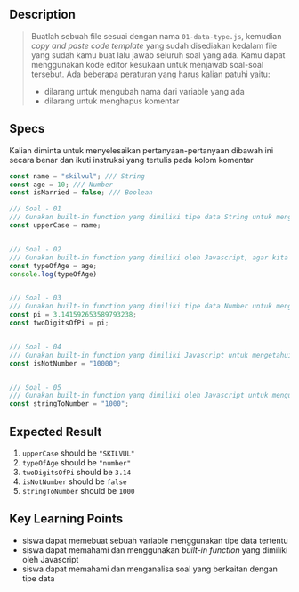 ## Description
> Buatlah sebuah file sesuai dengan nama `01-data-type.js`, kemudian *copy and paste code template* yang sudah disediakan kedalam file yang sudah kamu buat lalu jawab seluruh soal yang ada. Kamu dapat menggunakan kode editor kesukaan untuk menjawab soal-soal tersebut. Ada beberapa peraturan yang harus kalian patuhi yaitu:
> - dilarang untuk mengubah nama dari variable yang ada
> - dilarang untuk menghapus komentar

## Specs
Kalian diminta untuk menyelesaikan pertanyaan-pertanyaan dibawah ini secara benar dan ikuti instruksi yang tertulis pada kolom komentar

```Javascript
const name = "skilvul"; /// String
const age = 10; /// Number
const isMarried = false; /// Boolean

/// Soal - 01
/// Gunakan built-in function yang dimiliki tipe data String untuk mengubah variable name menjadi huruf besar
const upperCase = name;


/// Soal - 02
/// Gunakan built-in function yang dimiliki oleh Javascript, agar kita mengetahui apa tipe data yang dimiliki oleh variable age
const typeOfAge = age;
console.log(typeOfAge)


/// Soal - 03
/// Gunakan built-in function yang dimiliki tipe data Number untuk mengambil 2 nilai dibelakang koma dari PI
const pi = 3.141592653589793238;
const twoDigitsOfPi = pi;


/// Soal - 04
/// Gunakan built-in function yang dimiliki Javascript untuk mengetahui apakah nilai dibawah ini dapat dikategorikan sebagai Number atau tidak (NaN)
const isNotNumber = "10000";


/// Soal - 05
/// Gunakan built-in function yang dimiliki oleh Javascript untuk mengubah sebuah String menjadi Number
const stringToNumber = "1000";
```

## Expected Result
1. `upperCase` should be `"SKILVUL"`
2. `typeOfAge` should be `"number"`
3. `twoDigitsOfPi` should be `3.14`
4. `isNotNumber` should be `false`
5. `stringToNumber` should be `1000`


## Key Learning Points
- siswa dapat memebuat sebuah variable menggunakan tipe data tertentu
- siswa dapat memahami dan menggunakan *built-in function* yang dimiliki oleh Javascript
- siswa dapat memahami dan menganalisa soal yang berkaitan dengan tipe data
